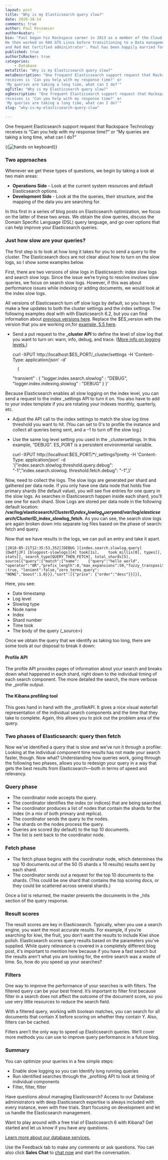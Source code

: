 ```yaml
---
layout: post
title: "Why is my Elasticsearch query slow?"
date: 2020-10-14
comments: true
author: Paul Rossmeier
authorAvatar: ''
bio: "Paul began his Rackspace career in 2013 as a member of the Cloud Office team.
He then worked on RAX GTS Linux before transitioning to a Data management role. He is currently a Database administrator with certifications as an Elasticsearch engineer
and Red Hat Certified administrator'. Paul has been happily married for 17 years with 2 children. He enjoys learning new technologies, collecting video game memorabilia and moonlighting as a turntable DJ."
published: true
authorIsRacker: true
categories:
    - Database
metaTitle: "Why is my Elasticsearch query slow?"
metaDescription: "One frequent Elasticsearch support request that Rackspace Technology
receives is 'Can you help with my response time?' or
'My queries are taking a long time, what can I do?'"
ogTitle: "Why is my Elasticsearch query slow?"
ogDescription: "One frequent Elasticsearch support request that Rackspace Technology
receives is 'Can you help with my response time?' or
'My queries are taking a long time, what can I do?'"
slug: "why-is-my-elasticsearch-query-slow"

---
```


One frequent Elasticsearch support request that Rackspace Technology
receives is “Can you help with my response time?” or
“My queries are taking a long time, what can I do?”

<!--more-->

{{<img src="picture1.jpg" title="" alt="hands on keyboard">}}

### Two approaches

Whenever we get these types of questions, we begin by taking a look at two main areas:

- **Operations Side** – Look at the current system resources and default Elasticsearch options.
- **Development Side** - Look at the the queries, their structure, and the mapping of the data you
are searching for.

In this first in a series of blog posts on Elasticsearch optimization,
we focus on the latter of these two areas.
We obtain the slow queries, discuss the Domain Specific Language (DSL) query language,
and go over options that can help improve your Elasticsearch queries.

### Just how slow are your queries?

The first step is to look at how long it takes for you to send a query to the cluster.
The Elasticsearch docs are not clear about how to turn on the slow logs,
so I show some examples below.

First, there are two versions of slow logs in Elasticsearch: index slow logs and search slow logs.
Since the issue we’re trying to resolve involves slow queries,
we focus on search slow logs. However, if this was about performance issues
while indexing or adding documents, we would look at the index slow logs.

All versions of Elasticsearch turn off slow logs by default, so
you have to make a few updates to both the cluster settings and the index settings.
The following examples deal with with Elasticsearch 6.2, but you
can find information about [previous versions here](https://www.elastic.co/guide/en/elasticsearch/reference/index.html). Replace the $ES_version with the
version that you are working on,for [example, 5.5 here](https://www.elastic.co/guide/en/elasticsearch/reference/5.5/index-modules-slowlog.html).

- Send a put request to the **_cluster API** to define the level of slow log
that you want to turn on: warn, info, debug, and trace.
([More info on logging levels.](https://stackoverflow.com/questions/2031163/when-to-use-the-different-log-levels))

    curl -XPUT http://localhost:$ES_PORT/_cluster/settings -H ‘Content-Type: application/json’ -d’

        {
    "transient" : {
    "logger.index.search.slowlog" : "DEBUG",
    "logger.index.indexing.slowlog" : "DEBUG"
    }
    }'

Because Elasticsearch enables all slow logging on the index level, you can send a request to the
index _settings API to turn it on. You also have to add to your index template
if you are rotating your indexes monthly, quarterly, etc.

- Adjust the API call to the index settings to match the slow log time threshold
  you want to hit. (You can set to 0's to profile the instance and collect all queries
  being sent, and a &ndash;1 to turn off the slow log.)
- Use the same log level setting you used in the _clustersettings.
  In this example, “DEBUG”. ES_PORT is a persistent environmental variable.

    curl -XPUT http://localhost:$ES_PORT/*/_settings?pretty -H 'Content-Type: application/json' -d '{"index.search.slowlog.threshold.query.debug": "-1","index.search.slowlog. threshold.fetch.debug": "-1",}'

Now, need to collect the logs. The slow logs are generated per shard
and gathered per data node. If you only have one data node that holds
five primary shards (the default value), you will see five entries
for one query in the slow logs. As searches in Elasticsearch happen inside
each shard, you’ll see one for each shard. Slow Logs are stored per data node
in the following default
location: **/var/log/elasticsearch/$ClusterID_index_slowlog_query and /var/log/elasticsearch/$ClusterID_index_slowlog_fetch**.
As you can see, the search slow logs are again broken down into separate log files based on
the phase of search: fetch and query.

Now that we have results in the logs,
we can pull an entry and take it apart.

    [2018-05-21T12:35:53,352][DEBUG ][index.search.slowlog.query] [DwOfjJF] [blogpost-slowlogs][4] took[1s],    took_millis[0], types[], stats[], search_type[QUERY_THEN_FETCH], total_shards[5], source[{"query":{"match":{"name":    {"query":"hello world", "operator":"OR","prefix_length":0,"max_expansions":50,"fuzzy_transpositions" :true, "lenient":false,"zero_terms_query": "NONE","boost":1.0}}},"sort":[{"price": {"order":"desc"}}]}],

Here, you see:

- Date timestamp
- Log level
- Slowlog type
- Node name
- Index
- Shard number
- Time took
- The body of the query (_source>)

Once we obtain the query that we identify as taking too long, there are some tools at
our disposal to break it down:

#### Profile API
The profile API provides pages of information about your search and breaks down what happened
in each shard, right down to the individual timing of each search component.
The more detailed the search, the more verbose the _profile output.

#### The Kibana profiling tool
This goes hand in hand with the _profileAPI. It gives a nice visual waterfall
representation of the individual search components and the time that they take
to complete. Again, this allows you to pick out the problem area of the query.

### Two phases of Elasticsearch: query then fetch

Now we’ve identified a query that is slow and we’ve run it through a profiler.
Looking at the individual component time results has not made your search faster,
though. Now what? Understanding how queries work, going through the following two phases,
allows you to redesign your query in a way that gets the best results
from Elasticsearch&mdash;both in terms of speed and relevancy.

### Query phase

- The coordinator node accepts the query.
- The coordinator identifies the index (or indices) that are being searched.
- The coordinator produces a list of nodes that contain the shards for the index (in a mix of both primary and replica).
- The coordinator sends the query to the nodes.
- The shards on the nodes process the query.
- Queries are scored (by default) to the top 10 documents.
- The list is sent back to the coordinator node.

### Fetch phase

- The fetch phase begins with the coordinator node, which determines the top 10 documents out of
   the 50 (5 shards x 10 results) results sent by each shard.
- The coordinator sends out a request for the top 10 documents to the shards.
   (This could be one shard that contains the top scoring docs,
   or they could be scattered across several shards.)

Once a list is returned, the master presents the documents in the _hits section of the query response.

### Result scores

The result scores are key in Elasticsearch. Typically, when you use a
search engine, you want the most accurate results. For example, if you’re
searching for kiwi, the fruit, you don’t want the results to include Kiwi shoe polish.
Elasticsearch scores query results based on the parameters you’ve supplied.
While query relevance is covered in a completely different blog post,
it's important to mention here because if you have a fast search but the
results aren't what you are looking for, the entire search was a waste of time.
So, how do you speed up your searches?

### Filters

One way to improve the performance of your searches is with filters.
The filtered query can be your best friend. It’s important to filter
first because filter in a search does not affect the outcome of the
document score, so you use very little resources to reduce
the search field.

With a filtered query, working with boolean matches, you can search
for all documents that contain X before scoring on whether
they contain Y. Also, filters can be cached.

Filters aren’t the only way to speed up Elasticsearch queries.
We’ll cover more methods you can use to improve query performance
in a future blog.

### Summary

You can optimize your queries in a few simple steps:

- Enable slow logging so you can Identify long running queries
- Run identified searches through the _profiling API to look
  at timing of individual components
- Filter, filter, filter

Have questions about managing Elasticsearch? Access to our Database administrators with deep Elasticsearch
expertise is always included with every instance, even with free trials. Start focusing
on development and let us handle the Elasticsearch management.

Want to play around with a free trial of Elasticsearch 6 with Kibana?
Get started and let us know if you have any questions.

<a class="cta purple" id="cta" href="https://www.rackspace.com/data">Learn more about our database services.</a>

Use the Feedback tab to make any comments or ask questions. You can also click
**Sales Chat** to [chat now](https://www.rackspace.com/) and start the conversation.
